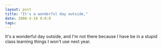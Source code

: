 ```yaml
---
layout: post
title: "It's a wonderful day outside,"
date: 2000-4-18 9:0:0
tags: 
---
```


It's a wonderful day outside, and I'm not there because I have be in a stupid class learning things I won't use next year.

